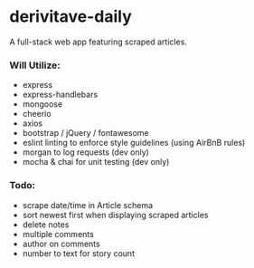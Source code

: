 # derivitave-daily
A full-stack web app featuring scraped articles.

### Will Utilize:
- express
- express-handlebars
- mongoose
- cheerio
- axios
- bootstrap / jQuery / fontawesome
- eslint linting to enforce style guidelines (using AirBnB rules)
- morgan to log requests (dev only)
- mocha & chai for unit testing (dev only)

### Todo:
- scrape date/time in Article schema
- sort newest first when displaying scraped articles
- delete notes
- multiple comments
- author on comments
- number to text for story count